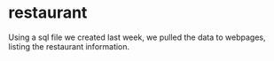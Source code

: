# restaurant
Using a sql file we created last week, we pulled the data to webpages, listing the restaurant information.
